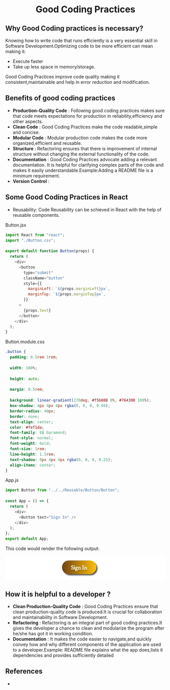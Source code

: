 <h1 align="center">  Good Coding Practices </h1>

## Why Good Coding practices is necessary?

Knowing how to write code that runs efficiently is a very essential skill in Software Development.Optimizing code to be more efficient can mean making it:

- Execute faster
- Take up less space in memory/storage.

Good Coding Practices improve code quality making it consistent,maintainable and help in error reduction and modification.

## Benefits of good coding practices

- **Production-Quality Code** : Following good coding practices makes sure that code meets expectations for production in reliability,efficiency and other aspects.
- **Clean Code** : Good Coding Practices make the code readable,simple and concise.
- **Modular Code** : Modular production code makes the code more organized,efficient and reusable.
- **Structure** : Refactoring ensures that there is improvement of internal structure without changing the external functionality of the code.
- **Documentation** : Good Coding Practices advocate adding a relevant documentation. It is helpful for clarifying complex parts of the code and makes it easily understandable.Example:Adding a README file is a minimum requirement.
- **Version Control** :

## Some Good Coding Practices in React

- Reusability: Code Reusability can be schieved in React with the help of reusable components.

Button.jsx

```javascript
import React from "react";
import "./Button.css";

export default function Button(props) {
  return (
    <div>
      <button
        type="submit"
        className="button"
        style={{
          marginLeft: `${props.marginLeft}px`,
          marginTop: `${props.marginTop}px`,
        }}
      >
        {props.text}
      </button>
    </div>
  );
}
```

Button.module.css

```css
.button {
  padding: 0.5rem 1rem;

  width: 100%;

  height: auto;

  margin: 0.5rem;

  background: linear-gradient(270deg, #f5b808 0%, #764300 100%);
  box-shadow: 4px 4px 4px rgba(0, 0, 0, 0.69);
  border-radius: 40px;
  border: none;
  text-align: center;
  color: #fef1da;
  font-family: EB Garamond;
  font-style: normal;
  font-weight: bold;
  font-size: 1rem;
  line-height: 1.5rem;
  text-shadow: 0px 4px 4px rgba(0, 0, 0, 0.25);
  align-items: center;
}
```

App.js

```javascript
import Button from "../../Reusable/Button/Button";

const App = () => {
  return (
    <div>
      <Button text="Sign In" />
    </div>
  );
};
export default App;
```

This code would render the following output:

![](./assets/gcp_example1.JPG)

## How it is helpful to a developer ?

- **Clean Production-Quality Code** : Good Coding Practices ensure that clean production-quality code is produced.It is crucial for collaboration and maintainability in Software Development.
- **Refactoring** : Refactoring is an integral part of good coding practices.It gives the developer a chance to clean and modularize the program after he/she has got it in working condition.
- **Documentation** : It makes the code easier to navigate,and quickly convey how and why different components of the application are used to a developer.Example: README file explains what the app does,lists it dependencies and provides sufficiently detailed

## References

-
